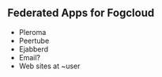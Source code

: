 
## Federated Apps for Fogcloud

 - Pleroma
 - Peertube
 - Ejabberd
 - Email?
 - Web sites at ~user

